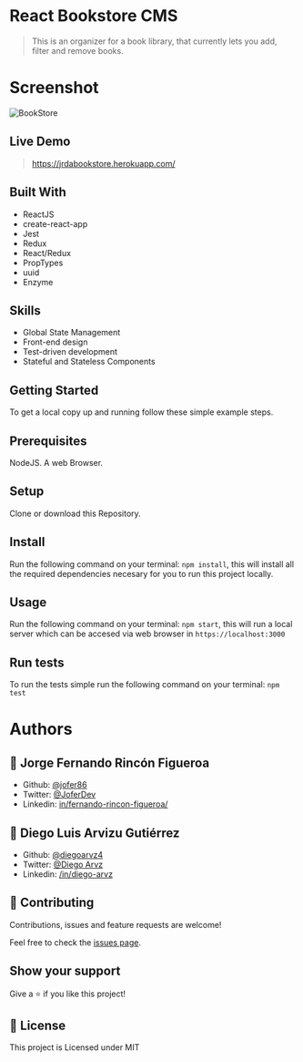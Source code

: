# React Bookstore CMS

> This is an organizer for a book library, that currently lets you add, filter and remove books.

# Screenshot

![BookStore](https://diegoarvz.s3-us-west-1.amazonaws.com/Screenshot_2020-02-04+React+App.png)

## Live Demo

> https://jrdabookstore.herokuapp.com/

## Built With

- ReactJS
- create-react-app
- Jest
- Redux
- React/Redux
- PropTypes
- uuid
- Enzyme

## Skills

- Global State Management
- Front-end design
- Test-driven development
- Stateful and Stateless Components

## Getting Started

To get a local copy up and running follow these simple example steps.

## Prerequisites
  NodeJS.
  A web Browser. 

## Setup
  Clone or download this Repository.

## Install
  Run the following command on your terminal: `npm install`, this will install all the required dependencies necesary for you to run this project locally.

## Usage
  Run the following command on your terminal: `npm start`, this will run a local server which can be accesed via web browser in `https://localhost:3000`

## Run tests
  To run the tests simple run the following command on your terminal: `npm test`

# Authors

## 👤 **Jorge Fernando Rincón Figueroa**

- Github: [@jofer86](https://github.com/jofer86)
- Twitter: [@JoferDev](https://twitter.com/JoferDev)
- Linkedin: [in/fernando-rincon-figueroa/](https://www.linkedin.com/in/fernando-rincon-figueroa/)

## 👤 **Diego Luis Arvizu Gutiérrez**

- Github: [@diegoarvz4](https://github.com/diegoarvz4)
- Twitter: [@Diego Arvz](https://twitter.com/Darvizu_gutier)
- Linkedin: [/in/diego-arvz](https://linkedin.com/linkedinhandle)

## 🤝 Contributing

Contributions, issues and feature requests are welcome!

Feel free to check the [issues page](issues/).

## Show your support

Give a ⭐️ if you like this project!

## 📝 License

This project is Licensed under MIT
